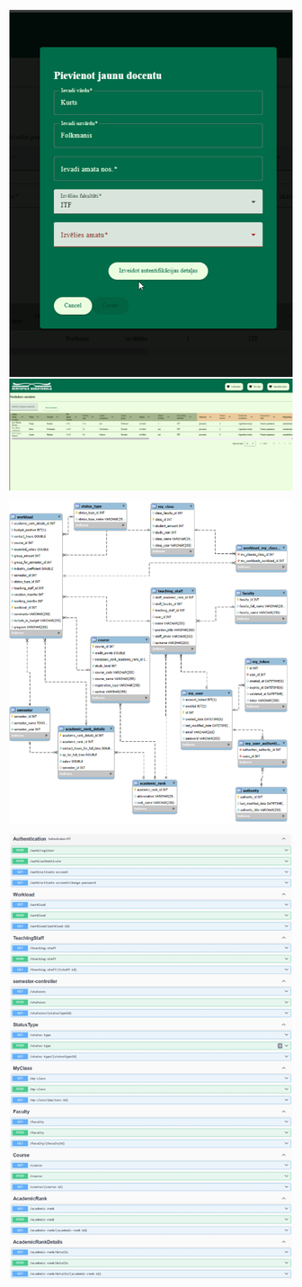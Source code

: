 ![bakalauradIzveidot.gif](images%2FbakalauradIzveidot.gif)
![bakalauradList.gif](images%2FbakalauradList.gif)

![alt text](./images/4.0V_EDR.png)

![img.png](images%2Fimg.png)
